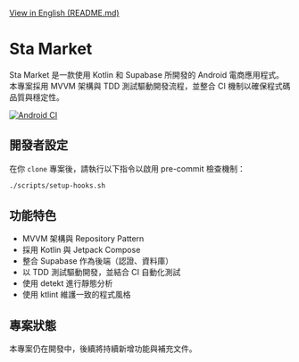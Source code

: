 [View in English (README.md)](./README.md)

# Sta Market
Sta Market 是一款使用 Kotlin 和 Supabase 所開發的 Android 電商應用程式。  
本專案採用 MVVM 架構與 TDD 測試驅動開發流程，並整合 CI 機制以確保程式碼品質與穩定性。

[![Android CI](https://github.com/yii016999/android-sta-market/actions/workflows/android-ci.yml/badge.svg)](https://github.com/yii016999/sta-market/actions)

## 開發者設定
在你 `clone` 專案後，請執行以下指令以啟用 pre-commit 檢查機制：

```bash
./scripts/setup-hooks.sh
```

## 功能特色
- MVVM 架構與 Repository Pattern
- 採用 Kotlin 與 Jetpack Compose
- 整合 Supabase 作為後端（認證、資料庫）
- 以 TDD 測試驅動開發，並結合 CI 自動化測試
- 使用 detekt 進行靜態分析
- 使用 ktlint 維護一致的程式風格

## 專案狀態
本專案仍在開發中，後續將持續新增功能與補充文件。